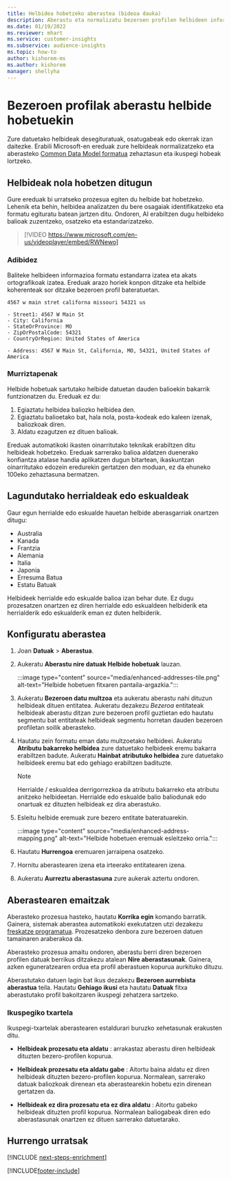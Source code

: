 ```yaml
---
title: Helbidea hobetzeko aberastea (bideoa dauka)
description: Aberastu eta normalizatu bezeroen profilen helbideen informazioa Microsoft-en ereduekin.
ms.date: 01/19/2022
ms.reviewer: mhart
ms.service: customer-insights
ms.subservice: audience-insights
ms.topic: how-to
author: kishorem-ms
ms.author: kishorem
manager: shellyha
---
```


# <a name="enrichment-of-customer-profiles-with-enhanced-addresses"></a>Bezeroen profilak aberastu helbide hobetuekin

Zure datuetako helbideak desegituratuak, osatugabeak edo okerrak izan daitezke. Erabili Microsoft-en ereduak zure helbideak normalizatzeko eta aberasteko [Common Data Model formatua](/common-data-model/schema/core/applicationcommon/address) zehaztasun eta ikuspegi hobeak lortzeko.

## <a name="how-we-enhance-addresses"></a>Helbideak nola hobetzen ditugun

Gure ereduak bi urratseko prozesua egiten du helbide bat hobetzeko. Lehenik eta behin, helbidea analizatzen du bere osagaiak identifikatzeko eta formatu egituratu batean jartzen ditu. Ondoren, AI erabiltzen dugu helbideko balioak zuzentzeko, osatzeko eta estandarizatzeko.

> [!VIDEO https://www.microsoft.com/en-us/videoplayer/embed/RWNewo]

### <a name="example"></a>Adibidez

Baliteke helbideen informazioa formatu estandarra izatea eta akats ortografikoak izatea. Ereduak arazo horiek konpon ditzake eta helbide koherenteak sor ditzake bezeroen profil bateratuetan.

```Input
4567 w main stret californa missouri 54321 us
```

```Output
- Street1: 4567 W Main St
- City: California
- StateOrProvince: MO
- ZipOrPostalCode: 54321
- CountryOrRegion: United States of America

- Address: 4567 W Main St, California, MO, 54321, United States of America
```

### <a name="limitations"></a>Murriztapenak

Helbide hobetuak sartutako helbide datuetan dauden balioekin bakarrik funtzionatzen du. Ereduak ez du: 

1. Egiaztatu helbidea baliozko helbidea den.
2. Egiaztatu balioetako bat, hala nola, posta-kodeak edo kaleen izenak, baliozkoak diren.
3. Aldatu ezagutzen ez dituen balioak.

Ereduak automatikoki ikasten oinarritutako teknikak erabiltzen ditu helbideak hobetzeko. Ereduak sarrerako balioa aldatzen duenerako konfiantza atalase handia aplikatzen dugun bitartean, ikaskuntzan oinarritutako edozein eredurekin gertatzen den moduan, ez da ehuneko 100eko zehaztasuna bermatzen.

## <a name="supported-countries-or-regions"></a>Lagundutako herrialdeak edo eskualdeak

Gaur egun herrialde edo eskualde hauetan helbide aberasgarriak onartzen ditugu: 

- Australia
- Kanada
- Frantzia
- Alemania
- Italia
- Japonia
- Erresuma Batua
- Estatu Batuak

Helbideek herrialde edo eskualde balioa izan behar dute. Ez dugu prozesatzen onartzen ez diren herrialde edo eskualdeen helbiderik eta herrialderik edo eskualderik eman ez duten helbiderik.

## <a name="configure-the-enrichment"></a>Konfiguratu aberastea

1. Joan **Datuak** > **Aberastua**.

1. Aukeratu **Aberastu nire datuak** **Helbide hobetuak** lauzan.

   :::image type="content" source="media/enhanced-addresses-tile.png" alt-text="Helbide hobetuen fitxaren pantaila-argazkia.":::

1. Aukeratu **Bezeroen datu multzoa** eta aukeratu aberastu nahi dituzun helbideak dituen entitatea. Aukeratu dezakezu *Bezeroa* entitateak helbideak aberastu ditzan zure bezeroen profil guztietan edo hautatu segmentu bat entitateak helbideak segmentu horretan dauden bezeroen profiletan soilik aberasteko.

1. Hautatu zein formatu eman datu multzoetako helbideei. Aukeratu **Atributu bakarreko helbidea** zure datuetako helbideek eremu bakarra erabiltzen badute. Aukeratu **Hainbat atributuko helbidea** zure datuetako helbideek eremu bat edo gehiago erabiltzen badituzte.

   > [!NOTE]
   > Herrialde / eskualdea derrigorrezkoa da atributu bakarreko eta atributu anitzeko helbideetan. Herrialde edo eskualde balio baliodunak edo onartuak ez dituzten helbideak ez dira aberastuko.

1.  Esleitu helbide eremuak zure bezero entitate bateratuarekin.

    :::image type="content" source="media/enhanced-address-mapping.png" alt-text="Helbide hobetuen eremuak esleitzeko orria.":::

1. Hautatu **Hurrengoa** eremuaren jarraipena osatzeko.

1. Hornitu aberastearen izena eta irteerako entitatearen izena.

1. Aukeratu **Aurreztu aberastasuna** zure aukerak aztertu ondoren.

## <a name="enrichment-results"></a>Aberastearen emaitzak

Aberasteko prozesua hasteko, hautatu **Korrika egin** komando barratik. Gainera, sistemak aberastea automatikoki exekutatzen utzi dezakezu [freskatze programatua](system.md#schedule-tab). Prozesatzeko denbora zure bezeroen datuen tamainaren araberakoa da.

Aberasteko prozesua amaitu ondoren, aberastu berri diren bezeroen profilen datuak berrikus ditzakezu atalean **Nire aberastasunak**. Gainera, azken eguneratzearen ordua eta profil aberastuen kopurua aurkituko dituzu.

Aberastutako datuen lagin bat ikus dezakezu **Bezeroen aurrebista aberastua** teila. Hautatu **Gehiago ikusi** eta hautatu **Datuak** fitxa aberastutako profil bakoitzaren ikuspegi zehatzera sartzeko.

### <a name="overview-card"></a>Ikuspegiko txartela

Ikuspegi-txartelak aberastearen estaldurari buruzko xehetasunak erakusten ditu. 

* **Helbideak prozesatu eta aldatu** : arrakastaz aberastu diren helbideak dituzten bezero-profilen kopurua.

* **Helbideak prozesatu eta aldatu gabe** : Aitortu baina aldatu ez diren helbideak dituzten bezero-profilen kopurua. Normalean, sarrerako datuak baliozkoak direnean eta aberastearekin hobetu ezin direnean gertatzen da.

* **Helbideak ez dira prozesatu eta ez dira aldatu** : Aitortu gabeko helbideak dituzten profil kopurua. Normalean baliogabeak diren edo aberastasunak onartzen ez dituen sarrerako datuetarako.

## <a name="next-steps"></a>Hurrengo urratsak

[!INCLUDE [next-steps-enrichment](../includes/next-steps-enrichment.md)]

[!INCLUDE[footer-include](../includes/footer-banner.md)]
